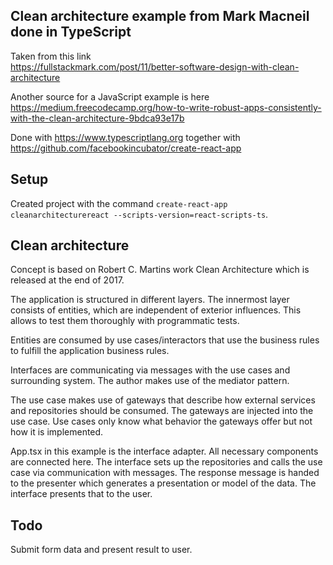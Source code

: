 ## Clean architecture example from Mark Macneil done in TypeScript
Taken from this link  
https://fullstackmark.com/post/11/better-software-design-with-clean-architecture

Another source for a JavaScript example is here  
https://medium.freecodecamp.org/how-to-write-robust-apps-consistently-with-the-clean-architecture-9bdca93e17b

Done with https://www.typescriptlang.org together with https://github.com/facebookincubator/create-react-app

## Setup
Created project with the command `create-react-app cleanarchitecturereact --scripts-version=react-scripts-ts`.

## Clean architecture
Concept is based on Robert C. Martins work Clean Architecture which is released at the end of 2017.

The application is structured in different layers. The innermost layer consists of entities, which are independent of exterior influences. This allows to test them thoroughly with programmatic tests.

Entities are consumed by use cases/interactors that use the business rules to fulfill the application business rules.

Interfaces are communicating via messages with the use cases and surrounding system. The author makes use of the mediator pattern.

The use case makes use of gateways that describe how external services and repositories should be consumed. The gateways are injected into the use case. Use cases only know what behavior the gateways offer but not how it is implemented.

App.tsx in this example is the interface adapter. All necessary components are connected here. The interface sets up the repositories and calls the use case via communication with messages. The response message is handed to the presenter which generates a presentation or model of the data. The interface presents that to the user.

## Todo
Submit form data and present result to user.
